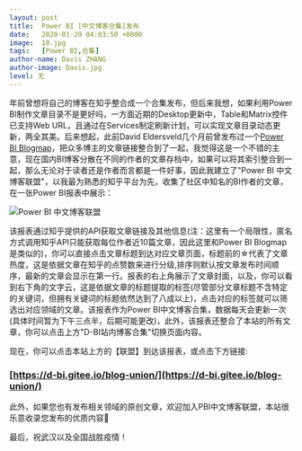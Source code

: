 ```yaml
---
layout: post
title:  Power BI [中文博客合集]发布
date:   2020-01-29 04:03:50 +0000
image:  10.jpg
tags:   [Power BI,合集]
author-name: Davis ZHANG
author-image: Davis.jpg
level: 无
---
```




年前曾想将自己的博客在知乎整合成一个合集发布，但后来我想，如果利用Power BI制作文章目录不是更好吗，一方面近期的Desktop更新中，Table和Matrix控件已支持Web URL，且通过在Services制定刷新计划，可以实现文章目录动态更新，两全其美。后来想起，此前David Eldersveld几个月前曾发布过一个[Power BI Blogmap](https://dataveld.com/2019/08/04/power-bi-blogmap-at-powerbi-world/)，把众多博主的文章链接整合到了一起，我觉得这是一个不错的主意，现在国内BI博客分散在不同的作者的文章存档中，如果可以将其索引整合到一起，那么无论对于读者还是作者而言都是一件好事，因此我建立了"Power BI 中文博客联盟"，以我最为熟悉的知乎平台为先，收集了社区中知名的BI作者的文章，在一张Power BI报表中展示：

![Power BI 中文博客联盟](https://img-blog.csdnimg.cn/20200129192746229.png)

该报表通过知乎提供的API获取文章链接及其他信息(注：这里有一个局限性，匿名方式调用知乎API只能获取每位作者近10篇文章，因此这里和Power BI Blogmap是类似的)，你可以直接点击文章标题到达对应文章页面，标题前的☆代表了文章热度，这是依据文章在知乎的点赞数来进行分级,排序则默认按文章发布时间顺序，最新的文章会显示在第一行。报表的右上角展示了文章封面，以及，你可以看到右下角的文字云，这是依据文章的标题提取的标签(尽管部分文章标题不含特定的关键词，但拥有关键词的标题依然达到了八成以上)，点击对应的标签就可以筛选出对应领域的文章。该报表作为Power BI中文博客合集，数据每天会更新一次(具体时间暂为下午三点半，后期可能更改)，此外，该报表还整合了本站的所有文章，你可以点击上方"D-BI站内博客合集"切换页面内容。

现在，你可以点击本站上方的【联盟】到达该报表，或点击下方链接:

### [https://d-bi.gitee.io/blog-union/](https://d-bi.gitee.io/blog-union/)

此外，如果您也有发布相关领域的原创文章，欢迎加入PBI中文博客联盟，本站很乐意收录您发布的优质内容🙂

最后，祝武汉以及全国战胜疫情！